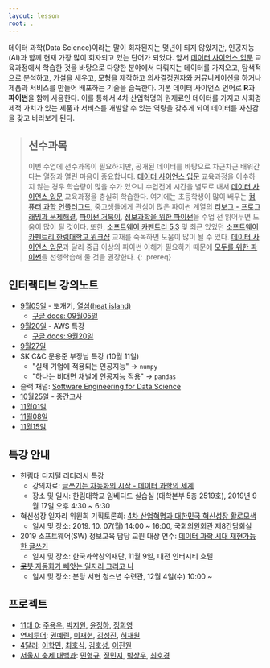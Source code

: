 ```yaml
---
layout: lesson
root: .
---
```



데이터 과학(Data Science)이라는 말이 회자된지는 몇년이 되지 않았지만, 인공지능(AI)과 함께 현재 가장 많이 회자되고 있는 단어가 되었다.
앞서 [데이터 사이언스 입문](https://statkclee.github.io/yonsei/) 교육과정에서 학습한 것을 바탕으로 다양한 분야에서 다뤄지는 데이터를 가져오고, 탐색적으로 분석하고, 가설을 세우고, 모형을 제작하고 의사결정권자와 커뮤니케이션을 하거나 제품과 서비스를 만들어 배포하는 기술을 습득한다. 기본 데이터 사이언스 언어로 **R**과 **파이썬**을 함께 사용한다.
이를 통해서 4차 산업혁명의 원재료인 데이터를 가지고 사회경제적 가치가 있는 제품과 서비스를 개발할 수 있는 역량을 갖추게 되어 데이터를 자신감을 갖고 바라보게 된다.

> ## 선수과목
>
> 이번 수업에 선수과목이 필요하지만, 공개된 데이터를 바탕으로 차근차근 배워간다는 열정과 열린 마음이 중요합니다.
> [데이터 사이언스 입문](https://statkclee.github.io/yonsei/) 교육과정을 이수하지 않는 경우
> 학습량이 많을 수가 있으니 수업전에 시간을 별도로 내서 
> [데이터 사이언스 입문](https://statkclee.github.io/yonsei/) 교육과정을 충실히 학습한다.
> 여기에는 초등학생이 많이 배우는 [컴퓨터 과학 언플러그드](http://statkclee.github.io/unplugged),
> 중고생들에게 관심이 많은 파이썬 계열의 [리보그 - 프로그래밍과 문제해결](https://statkclee.github.io/code-perspectives/),
> [파이썬 거북이](http://swcarpentry.github.io/python-novice-turtles/index-kr.html), [정보과학을 위한 파이썬](https://statkclee.github.io/pythonlearn-kr/)을 
> 수업 전 읽어두면 도움이 많이 될 것이다. 또한, [소프트웨어 카펜트리 5.3](http://statkclee.github.io/swcarpentry-version-5-3-new/) 및
> 최근 있었던 [소프트웨어 카펜트리 한림대학교 워크샵](https://statkclee.github.io/2018-10-27-hallym/) 교재를 숙독하면 도움이 많이 될 수 있다.
> [데이터 사이언스 입문](https://statkclee.github.io/yonsei/)과 달리 중급 이상의 파이썬 이해가 필요하기 때문에 [모두를 위한 파이썬](https://statkclee.github.io/pythonlearn-kr/)을 선행학습해 둘 것을 권장한다.
{: .prereq}

## 인터랙티브 강의노트

- [9월05일](https://etherpad.net/p/de-2019-09-05) - 뽀개기, [열섬(heat island)](https://github.com/shd04121/heat_island_ds_yonsei)
    - [구글 docs: 09월05일](https://docs.google.com/document/d/13JxRp6Xq4lW33UGr--paF4OBi7etBsOSSDeYQm51km8)
- [9월20일](https://etherpad.net/p/de-2019-09-20) - AWS 특강
    - [구글 docs: 9월20일](https://docs.google.com/document/d/1GfpdQ0A9_d1ICFeutBO2nS6FuM0MeJ5nbCI1rgeEfaQ/edit?usp=sharing)
- [9월27일](https://docs.google.com/document/d/18XEUkLKgGpYT1UwA1-9BdWHyP4ySu3_rBzDg4fkBb5c/edit?usp=sharing)
- SK C&C 문용준 부장님 특강 (10월 11일)
    - "실제 기업에 적용되는 인공지능" &rarr; `numpy`
    - "하나는 비대면 채널에 인공지능 적용" &rarr; `pandas`
- 슬랙 채널: [Software Engineering for Data Science](https://appstat.slack.com)
- [10월25일](https://etherpad.net/p/yonsei-20191025) - 중간고사
- [11월01일](https://etherpad.net/p/yonsei-20191101)
- [11월08일](https://docs.google.com/document/d/14-t2dHqXpK1jabaDECU_vB30PsrqptZ48PLNIB3enl8/edit?usp=sharing)
- [11월15일](https://docs.google.com/document/d/1-L_KSQ1bfeehn2VeuY3jvbZW0AxTd7-AH1wkmNfSDGc/edit?usp=sharing)


## 특강 안내

- 한림대 디지털 리터러시 특강
    - 강의자료: [글쓰기는 자동화의 시작 - 데이터 과학의 세계](https://statkclee.github.io/ds-authoring/ds-digital-literacy.html#/) 
    - 장소 및 일시: 한림대학교 임베디드 실습실 (대학본부 5층 2519호), 2019년 9월 17일 오후 4:30 ~ 6:30
- 혁신성장 일자리 위원회 기획토론회: [4차 산업혁명과 대한민국 혁신성장 활로모색](https://statkclee.github.io/ds-authoring/ds-4th-ir.html)
    -  일시 및 장소: 2019. 10. 07(월) 14:00 ~ 16:00, 국회의원회관 제8간담회실
- 2019 소프트웨어(SW) 정보교육 담당 교원 대상 연수: [데이터 과학 시대 재현가능한 글쓰기](https://statkclee.github.io/ds-authoring/ds-kofac-writing.html#/)
    -  일시 및 장소: 한국과학창의재단, 11월 9일, 대전 인터시티 호텔
- [~~로봇~~ 자동화가 빼앗는 일자리 그리고 나](https://statkclee.github.io/ds-authoring/ds-bundang-2019.html)
    -  일시 및 장소: 분당 서현 청소년 수련관, 12월 4일(수) 10:00 ~

## 프로젝트

- [11대 0](https://github.com/whoareyouwhoami/ProjectTellus): [주용우](https://github.com/whoareyouwhoami), [박지원](https://github.com/jiwon12-31/), [윤정하](https://github.com/dial0116), [정희영](https://github.com/GMUprogrammer)
- [연세투어](https://github.com/yonseijaewon/yonsei-tour): [권예린](https://github.com/yerinKwon), [이재현](https://github.com/leequant761), [김성진](https://github.com/ZachKim-fromKorea), [허재원](https://github.com/yonseijaewon)
- [4달러](https://github.com/lhmlhm1111/Data_GongHak/): [이학민](https://github.com/lhmlhm1111), [최호식](https://github.com/ghos0905), [김호성](https://github.com/dsrla123), [이진원](https://github.com/jinwon1)
- [서울시 축제 대백과](https://github.com/HGmin1159/Seoul_Festival): [민형규](https://github.com/HGmin1159), [정민지](https://github.com/MINNJI), [박상우](https://github.com/glassduck), [최호경](https://github.com/dollhy)

    